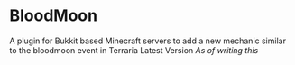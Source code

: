 # BloodMoon
A plugin for Bukkit based Minecraft servers to add a new mechanic similar to the bloodmoon event in Terraria
Latest Version *As of writing this*
